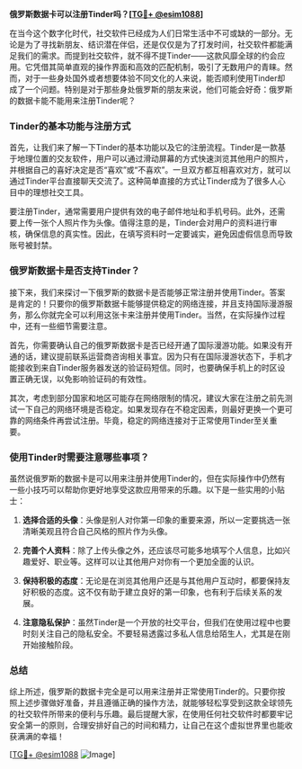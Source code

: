 **俄罗斯数据卡可以注册Tinder吗？[[TG💪+ @esim1088](https://t.me/s/esim1088)]**

在当今这个数字化时代，社交软件已经成为人们日常生活中不可或缺的一部分。无论是为了寻找新朋友、结识潜在伴侣，还是仅仅是为了打发时间，社交软件都能满足我们的需求。而提到社交软件，就不得不提Tinder——这款风靡全球的约会应用。它凭借其简单直观的操作界面和高效的匹配机制，吸引了无数用户的青睐。然而，对于一些身处国外或者想要体验不同文化的人来说，能否顺利使用Tinder却成了一个问题。特别是对于那些身处俄罗斯的朋友来说，他们可能会好奇：俄罗斯的数据卡能不能用来注册Tinder呢？

### Tinder的基本功能与注册方式

首先，让我们来了解一下Tinder的基本功能以及它的注册流程。Tinder是一款基于地理位置的交友软件，用户可以通过滑动屏幕的方式快速浏览其他用户的照片，并根据自己的喜好决定是否“喜欢”或“不喜欢”。一旦双方都互相喜欢对方，就可以通过Tinder平台直接聊天交流了。这种简单直接的方式让Tinder成为了很多人心目中的理想社交工具。

要注册Tinder，通常需要用户提供有效的电子邮件地址和手机号码。此外，还需要上传一张个人照片作为头像。值得注意的是，Tinder会对用户的资料进行审核，确保信息的真实性。因此，在填写资料时一定要诚实，避免因虚假信息而导致账号被封禁。

### 俄罗斯数据卡是否支持Tinder？

接下来，我们来探讨一下俄罗斯的数据卡是否能够正常注册并使用Tinder。答案是肯定的！只要你的俄罗斯数据卡能够提供稳定的网络连接，并且支持国际漫游服务，那么你就完全可以利用这张卡来注册并使用Tinder。当然，在实际操作过程中，还有一些细节需要注意。

首先，你需要确认自己的俄罗斯数据卡是否已经开通了国际漫游功能。如果没有开通的话，建议提前联系运营商咨询相关事宜。因为只有在国际漫游状态下，手机才能接收到来自Tinder服务器发送的验证码短信。同时，也要确保手机上的时区设置正确无误，以免影响验证码的有效性。

其次，考虑到部分国家和地区可能存在网络限制的情况，建议大家在注册之前先测试一下自己的网络环境是否稳定。如果发现存在不稳定因素，则最好更换一个更可靠的网络条件再尝试注册。毕竟，稳定的网络连接对于正常使用Tinder至关重要。

### 使用Tinder时需要注意哪些事项？

虽然说俄罗斯的数据卡是可以用来注册并使用Tinder的，但在实际操作中仍然有一些小技巧可以帮助你更好地享受这款应用带来的乐趣。以下是一些实用的小贴士：

1. **选择合适的头像**：头像是别人对你第一印象的重要来源，所以一定要挑选一张清晰美观且符合自己风格的照片作为头像。
   
2. **完善个人资料**：除了上传头像之外，还应该尽可能多地填写个人信息，比如兴趣爱好、职业等。这样可以让其他用户对你有一个更加全面的认识。
   
3. **保持积极的态度**：无论是在浏览其他用户还是与其他用户互动时，都要保持友好积极的态度。这不仅有助于建立良好的第一印象，也有利于后续关系的发展。

4. **注意隐私保护**：虽然Tinder是一个开放的社交平台，但我们在使用过程中也要时刻关注自己的隐私安全。不要轻易透露过多私人信息给陌生人，尤其是在刚开始接触阶段。

### 总结

综上所述，俄罗斯的数据卡完全是可以用来注册并正常使用Tinder的。只要你按照上述步骤做好准备，并且遵循正确的操作方法，就能够轻松享受到这款全球领先的社交软件所带来的便利与乐趣。最后提醒大家，在使用任何社交软件时都要牢记安全第一的原则，合理安排好自己的时间和精力，让自己在这个虚拟世界里也能收获满满的幸福！

[[TG💪+ @esim1088](https://t.me/s/esim1088) ![Image](https://i.postimg.cc/4NQfJmqS/Snipaste-2025-05-13-00-14-12.png)]